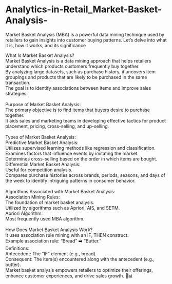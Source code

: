 # Analytics-in-Retail_Market-Basket-Analysis-
Market Basket Analysis (MBA) is a powerful data mining technique used by retailers to gain insights into customer buying patterns. Let’s delve into what it is, how it works, and its significance

What Is Market Basket Analysis? <br>
Market Basket Analysis is a data mining approach that helps retailers understand which products customers frequently buy together.<br>
By analyzing large datasets, such as purchase history, it uncovers item groupings and products that are likely to be purchased in the same transaction.<br>
The goal is to identify associations between items and improve sales strategies.<br>
<br>
Purpose of Market Basket Analysis:<br>
The primary objective is to find items that buyers desire to purchase together.<br>
It aids sales and marketing teams in developing effective tactics for product placement, pricing, cross-selling, and up-selling.<br>
<br>
Types of Market Basket Analysis:<br>
Predictive Market Basket Analysis:<br>
Utilizes supervised learning methods like regression and classification.<br>
Examines factors that influence events by imitating the market.<br>
Determines cross-selling based on the order in which items are bought.<br>
Differential Market Basket Analysis:<br>
Useful for competition analysis.<br>
Compares purchase histories across brands, periods, seasons, and days of the week to identify intriguing patterns in consumer behavior.<br>
<br>
Algorithms Associated with Market Basket Analysis:<br>
Association Mining Rules:<br>
The foundation of market basket analysis.<br>
Utilized by algorithms such as Apriori, AIS, and SETM.<br>
Apriori Algorithm:<br>
Most frequently used MBA algorithm.<br>
<br>
How Does Market Basket Analysis Work?<br>
It uses association rule mining with an IF, THEN construct.<br>
Example association rule: “Bread” ➡️ “Butter.”<br>
Definitions:<br>
Antecedent: The “IF” element (e.g., bread).<br>
Consequent: The item(s) encountered along with the antecedent (e.g., butter).<br>
Market basket analysis empowers retailers to optimize their offerings, enhance customer experiences, and drive sales growth. 🛒📊<br>
